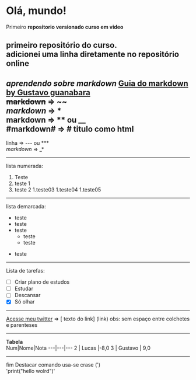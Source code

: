 # Olá, mundo!
 Primeiro **repositorio versionado curso em video**

primeiro repositório do curso.
<br>
adicionei uma linha diretamente no repositório online <br>
---
*aprendendo sobre markdown*
[Guia do markdown by Gustavo guanabara](https://github.com/gustavoguanabara/git-github/blob/master/manuais-PDF/guia-markdown.pdf)
<br>~~markdown~~ => ~~ 
<br>
*markdown* => *
<br>
**markdown** => ** ou __
<br>
#markdown# => # titulo como html
---
linha => --- ou ***
<br>_*markdown*_ => _*
***
lista numerada:
1. Teste
2. teste 1
3. teste 2
   1.teste03
   1.teste04
   1.teste05

***
lista demarcada:

* teste
* teste
* teste
   * teste
   * teste
- teste
---
Lista de tarefas:
- [ ] Criar plano de estudos
- [ ] Estudar
- [ ] Descansar
- [x] Só olhar
***
[Acesse meu twitter](https://twitter.com/luckas_lima96) => [ texto do link] (link) obs: sem espaço entre colchetes e parenteses
***
**Tabela**
<br>
Num|Nome|Nota
---|---|---
2 | Lucas |-8,0
3 | Gustavo | 9,0
***
fim
Destacar comando usa-se crase (') <br>
'print("hello wolrd")'
